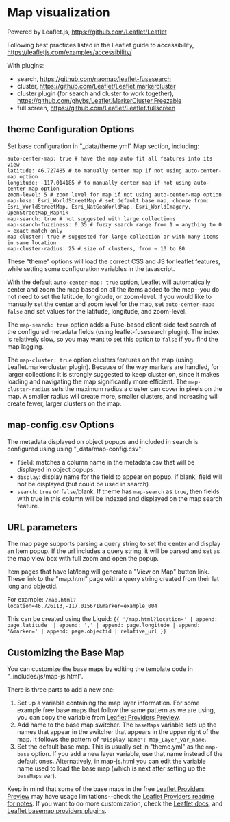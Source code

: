 # Map visualization

Powered by Leaflet.js, https://github.com/Leaflet/Leaflet

Following best practices listed in the Leaflet guide to accessibility, https://leafletjs.com/examples/accessibility/

With plugins: 

- search, https://github.com/naomap/leaflet-fusesearch
- cluster, https://github.com/Leaflet/Leaflet.markercluster
- cluster plugin (for search and cluster to work together), https://github.com/ghybs/Leaflet.MarkerCluster.Freezable
- full screen, https://github.com/Leaflet/Leaflet.fullscreen

## theme Configuration Options

Set base configuration in "_data/theme.yml" Map section, including:

```
auto-center-map: true # have the map auto fit all features into its view
latitude: 46.727485 # to manually center map if not using auto-center-map option
longitude: -117.014185 # to manually center map if not using auto-center-map option
zoom-level: 5 # zoom level for map if not using auto-center-map option
map-base: Esri_WorldStreetMap # set default base map, choose from: Esri_WorldStreetMap, Esri_NatGeoWorldMap, Esri_WorldImagery, OpenStreetMap_Mapnik
map-search: true # not suggested with large collections
map-search-fuzziness: 0.35 # fuzzy search range from 1 = anything to 0 = exact match only
map-cluster: true # suggested for large collection or with many items in same location
map-cluster-radius: 25 # size of clusters, from ~ 10 to 80
```

These "theme" options will load the correct CSS and JS for leaflet features, while setting some configuration variables in the javascript.

With the default `auto-center-map: true` option, Leaflet will automatically center and zoom the map based on all the items added to the map--you do not need to set the latitude, longitude, or zoom-level. 
If you would like to manually set the center and zoom level for the map, set `auto-center-map: false` and set values for the latitude, longitude, and zoom-level.

The `map-search: true` option adds a Fuse-based client-side text search of the configured metadata fields (using leaflet-fusesearch plugin). 
The index is relatively slow, so you may want to set this option to `false` if you find the map lagging.

The `map-cluster: true` option clusters features on the map (using Leaflet.markercluster plugin).
Because of the way markers are handled, for larger collections it is strongly suggested to keep cluster on, since it makes loading and navigating the map significantly more efficient.
The `map-cluster-radius` sets the maximum radius a cluster can cover in pixels on the map.
A smaller radius will create more, smaller clusters, and increasing will create fewer, larger clusters on the map.

## map-config.csv Options

The metadata displayed on object popups and included in search is configured using using "_data/map-config.csv":

- `field`: matches a column name in the metadata csv that will be displayed in object popups.
- `display`: display name for the field to appear on popup. if blank, field will not be displayed (but could be used in search)
- `search`: `true` or `false`/blank. If theme has `map-search` as `true`, then fields with true in this column will be indexed and displayed on the map search feature.

## URL parameters 

The map page supports parsing a query string to set the center and display an Item popup. 
If the url includes a query string, it will be parsed and set as the map view box with full zoom and open the popup.

Item pages that have lat/long will generate a "View on Map" button link. 
These link to the "map.html" page with a query string created from their lat long and objectid.

For example: 
`/map.html?location=46.726113,-117.015671&marker=example_004`

This can be created using the Liquid:
`{{ '/map.html?location=' | append: page.latitude  | append: ',' | append: page.longitude | append: '&marker=' | append: page.objectid | relative_url }}`

## Customizing the Base Map

You can customize the base maps by editing the template code in "_includes/js/map-js.html".

There is three parts to add a new one:

1. Set up a variable containing the map layer information. For some example free base maps that follow the same pattern as we are using, you can copy the variable from [Leaflet Providers Preview](https://leaflet-extras.github.io/leaflet-providers/preview/).
2. Add name to the base map switcher. The `baseMaps` variable sets up the names that appear in the switcher that appears in the upper right of the map. It follows the pattern of `"Display Name": Map_Layer_var_name`.
3. Set the default base map. This is usually set in "theme.yml" as the `map-base` option. If you add a new layer variable, use that name instead of the default ones. Alternatively, in map-js.html you can edit the variable name used to load the base map (which is next after setting up the `baseMaps` var).

Keep in mind that some of the base maps in the free [Leaflet Providers Preview](https://leaflet-extras.github.io/leaflet-providers/preview/) may have usage limitations--check the [Leaflet Providers readme for notes](https://github.com/leaflet-extras/leaflet-providers).
If you want to do more customization, check the [Leaflet docs](https://leafletjs.com/reference.html), and [Leaflet basemap providers plugins](https://leafletjs.com/plugins.html#basemap-providers).
